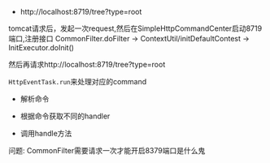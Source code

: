 - http://localhost:8719/tree?type=root

tomcat请求后，发起一次request,然后在SimpleHttpCommandCenter启动8719端口,注册接口
CommonFilter.doFilter -> ContextUtil/initDefaultContest -> InitExecutor.doInit()


然后再请求http://localhost:8719/tree?type=root

`HttpEventTask.run`来处理对应的command

- 解析命令

- 根据命令获取不同的handler

- 调用handle方法




问题:
CommonFilter需要请求一次才能开启8379端口是什么鬼